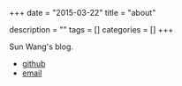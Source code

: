 +++
date = "2015-03-22"
title = "about"

description = ""
tags = []
categories = []
+++

Sun Wang's blog.

* [github](http://github.com/sunwxg)
* [email](mailto:sun.wxg@gmail.com)


